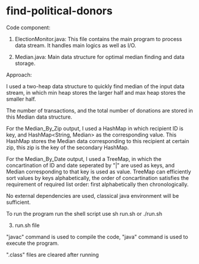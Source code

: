 # find-political-donors

Code component:

1. ElectionMonitor.java: This file contains the main program to process data stream. It handles main logics as well as I/O.

2. Median.java: Main data structure for optimal median finding and data storage.

Approach:

I used a two-heap data structure to quickly find median of the input data stream, in which min heap stores the larger half and max heap stores the smaller half.

The number of transactions, and the total number of donations are stored in this Median data structure.

For the Median_By_Zip output, I used a HashMap in which recipient ID is key, and HashMap<String, Median> as the corresponding value. This HashMap stores the Median data corresponding to this recipient at certain zip, this zip is the key of the secondary HashMap.

For the Median_By_Date output, I used a TreeMap, in which the concartination of ID and date seperated by "|" are used as keys, and Median corresponding to that key is used as value. TreeMap can efficiently sort values by keys alphabetically, the order of concartination satisfies the requirement of required list order: first alphabetically then chronologically.

No external dependencies are used, classical java environment will be sufficient.

To run the program run the shell script use sh run.sh or ./run.sh

3. run.sh file

"javac" command is used to compile the code, "java" command is used to execute the program.

".class" files are cleared after running 

